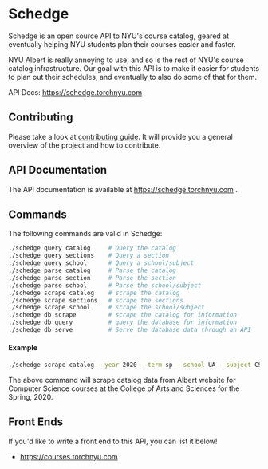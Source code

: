 # Schedge
Schedge is an open source API to NYU's course catalog, geared at eventually helping
NYU students plan their courses easier and faster.

NYU Albert is really annoying to use, and so is the rest of NYU's course catalog
infrastructure. Our goal with this API is to make it easier for students to plan
out their schedules, and eventually to also do some of that for them.

API Docs: https://schedge.torchnyu.com

## Contributing
Please take a look at [contributing guide](CONTRIBUTING.md). It will provide you 
a general overview of the project and how to contribute.

## API Documentation
The API documentation is available at https://schedge.torchnyu.com .

## Commands
The following commands are valid in Schedge:

```sh
./schedge query catalog     # Query the catalog
./schedge query sections    # Query a section
./schedge query school      # Query a school/subject
./schedge parse catalog     # Parse the catalog
./schedge parse section     # Parse the section
./schedge parse school      # Parse the school/subject
./schedge scrape catalog    # scrape the catalog
./schedge scrape sections   # scrape the sections
./schedge scrape school     # scrape the school/subject
./schedge db scrape         # scrape the catalog for information
./schedge db query          # query the database for information
./schedge db serve          # Serve the database data through an API
```

#### Example
```sh
./schedge scrape catalog --year 2020 --term sp --school UA --subject CSCI
```
The above command will scrape catalog data from Albert website for Computer Science courses at the
College of Arts and Sciences for the Spring, 2020.

## Front Ends
If you'd like to write a front end to this API, you can list it below!

- https://courses.torchnyu.com
